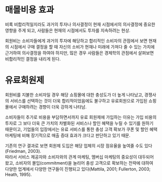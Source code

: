 # **매몰비용 효과**<br/>
비록 비합리적일지라도 과거의 투자나 의사결정이 현재 시점에서의 의사결정에 중요한 영향을 주게 되고, 사람들은 현재의 시점에서도 투자를 지속하려는 현상.<br/>


회원비는 소비자들에게 과거의 투자에 해당하고 합리적인 소비자의 관점에서 보면 현재의 시점에서 구매 결정을 할 때 자신의 소비가 현재나 미래에 가져다 줄 수 있는 가치에 근거하여 의사결정을 하여야 하지만, 많은 경우 사람들은 경제학의 관점에서 살펴보면 비합리적인 결정을 내리게 된다.



# **유료회원제**<br/>
회원비를 지불한 소비자일 경우 해당 쇼핑몰에 대한 충성도가 더 높게 나타났고, 경쟁사의 서비스를 선택하는 것이 더욱 합리적이었음에도 불구하고 유료회원으로 가입된 쇼핑몰에서 구매하려는 경향이 더욱 강하게 나타남.<br/>

소비자들이 추가로 비용을 부담하면서까지 유료 회원제에 가입하는 이유는 가입 비용의 투자로 그 보다 더욱 큰 가치의 차별화된 서비스나 할인 혜택을 누릴 수 있기를 원하기 때문이고, 기업들의 입장에서는 유료 서비스를 통한 충성 고객 확보가 쿠폰 및 할인 혜택 마케팅에 비해 장기적으로 매출 증대 효과가 크다고 판단하고 있기 때문.<br/>

기존의 연구 결과로 보면 회원제 도입은 해당 업체의 시장 점유율을 높여줄 수도 있다(Friedman, 2003).<br/>
따라서 서비스 제공자와 소비자와의 관계 마케팅, 멤버십 마케팅의 중요성이 대두되어 왔고, 소비자의 몰입(commitment)을 늘리어 충성 고객으로 확보하는 전략에 대하여 다양한 업계에서 다양한 연구들이 진행되고 있다(Mattila, 2001; Fullerton, 2003; Heath, 1995).
